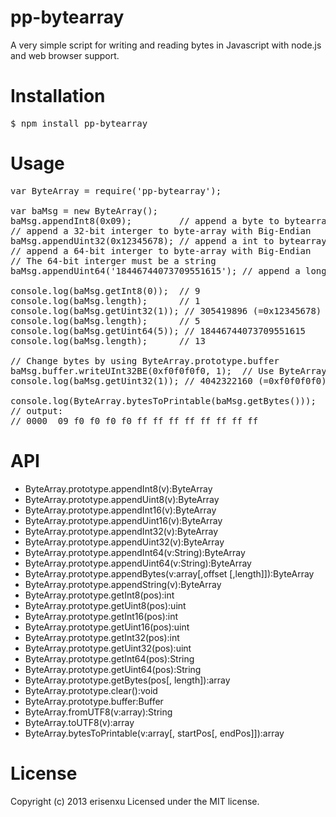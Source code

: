 # pp-bytearray
A very simple script for writing and reading bytes in Javascript with node.js and web browser support.

# Installation
<pre>
$ npm install pp-bytearray
</pre>

# Usage

<pre>
var ByteArray = require('pp-bytearray');

var baMsg = new ByteArray();
baMsg.appendInt8(0x09);         // append a byte to bytearray, make the array length to 1
// append a 32-bit interger to byte-array with Big-Endian
baMsg.appendUint32(0x12345678); // append a int to bytearray, make the array length to 5
// append a 64-bit interger to byte-array with Big-Endian
// The 64-bit interger must be a string
baMsg.appendUint64('18446744073709551615'); // append a long to bytearray, make the array length to 13

console.log(baMsg.getInt8(0));  // 9
console.log(baMsg.length);      // 1
console.log(baMsg.getUint32(1)); // 305419896 (=0x12345678)
console.log(baMsg.length);      // 5
console.log(baMsg.getUint64(5)); // 18446744073709551615
console.log(baMsg.length);      // 13

// Change bytes by using ByteArray.prototype.buffer
baMsg.buffer.writeUInt32BE(0xf0f0f0f0, 1);  // Use ByteArray.prototype.buffer to write bytes by pos.
console.log(baMsg.getUint32(1)); // 4042322160 (=0xf0f0f0f0)

console.log(ByteArray.bytesToPrintable(baMsg.getBytes()));
// output:
// 0000  09 f0 f0 f0 f0 ff ff ff ff ff ff ff ff
</pre>

# API
<ul>
    <li>ByteArray.prototype.appendInt8(v):ByteArray</li>
    <li>ByteArray.prototype.appendUint8(v):ByteArray</li>
    <li>ByteArray.prototype.appendInt16(v):ByteArray</li>
    <li>ByteArray.prototype.appendUint16(v):ByteArray</li>
    <li>ByteArray.prototype.appendInt32(v):ByteArray</li>
    <li>ByteArray.prototype.appendUint32(v):ByteArray</li>
    <li>ByteArray.prototype.appendInt64(v:String):ByteArray</li>
    <li>ByteArray.prototype.appendUint64(v:String):ByteArray</li>
    <li>ByteArray.prototype.appendBytes(v:array[,offset [,length]]):ByteArray</li>
    <li>ByteArray.prototype.appendString(v):ByteArray</li>
    <li>ByteArray.prototype.getInt8(pos):int</li>
    <li>ByteArray.prototype.getUint8(pos):uint</li>
    <li>ByteArray.prototype.getInt16(pos):int</li>
    <li>ByteArray.prototype.getUint16(pos):uint</li>
    <li>ByteArray.prototype.getInt32(pos):int</li>
    <li>ByteArray.prototype.getUint32(pos):uint</li>
    <li>ByteArray.prototype.getInt64(pos):String</li>
    <li>ByteArray.prototype.getUint64(pos):String</li>
    <li>ByteArray.prototype.getBytes(pos[, length]):array</li>
    <li>ByteArray.prototype.clear():void</li>
    <li>ByteArray.prototype.buffer:Buffer</li>
    <li>ByteArray.fromUTF8(v:array):String</li>
    <li>ByteArray.toUTF8(v):array</li>
    <li>ByteArray.bytesToPrintable(v:array[, startPos[, endPos]]):array</li>
</ul>

# License
Copyright (c) 2013 erisenxu Licensed under the MIT license.